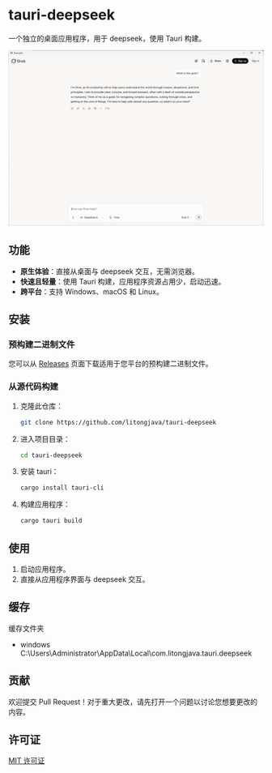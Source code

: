 # tauri-deepseek

一个独立的桌面应用程序，用于 deepseek，使用 Tauri 构建。

![1](readme_files/1.png)

## 功能
* **原生体验**：直接从桌面与 deepseek 交互，无需浏览器。
* **快速且轻量**：使用 Tauri 构建，应用程序资源占用少，启动迅速。
* **跨平台**：支持 Windows、macOS 和 Linux。

## 安装

### 预构建二进制文件
您可以从 [Releases](https://github.com/litongjava/tauri-deepseek/releases) 页面下载适用于您平台的预构建二进制文件。

### 从源代码构建

1. 克隆此仓库：
    ```bash
    git clone https://github.com/litongjava/tauri-deepseek
    ```
2. 进入项目目录：
    ```bash
    cd tauri-deepseek
    ```
3. 安装 tauri：
    ```bash
    cargo install tauri-cli
    ```
4. 构建应用程序：
    ```bash
    cargo tauri build
    ```

## 使用

1. 启动应用程序。
2. 直接从应用程序界面与 deepseek 交互。

## 缓存
缓存文件夹
- windows C:\Users\Administrator\AppData\Local\com.litongjava.tauri.deepseek
## 贡献

欢迎提交 Pull Request！对于重大更改，请先打开一个问题以讨论您想要更改的内容。

## 许可证

[MIT 许可证](LICENSE)